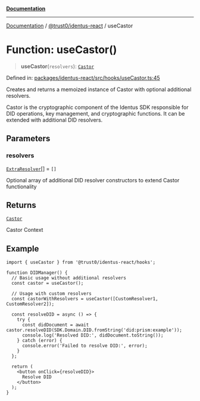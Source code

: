 [**Documentation**](../../../README.md)

***

[Documentation](../../../README.md) / [@trust0/identus-react](../README.md) / useCastor

# Function: useCastor()

> **useCastor**(`resolvers`): [`Castor`](https://github.com/hyperledger-identus/sdk-ts/blob/main/docs/sdk/modules.md)

Defined in: [packages/identus-react/src/hooks/useCastor.ts:45](https://github.com/trust0-project/identus/blob/dd94c41b8c008d493cc0772777f720cc014b50fa/packages/identus-react/src/hooks/useCastor.ts#L45)

Creates and returns a memoized instance of Castor with optional additional resolvers.

Castor is the cryptographic component of the Identus SDK responsible for DID operations,
key management, and cryptographic functions. It can be extended with additional DID resolvers.

## Parameters

### resolvers

[`ExtraResolver`](../type-aliases/ExtraResolver.md)[] = `[]`

Optional array of additional DID resolver constructors to extend Castor functionality

## Returns

[`Castor`](https://github.com/hyperledger-identus/sdk-ts/blob/main/docs/sdk/modules.md)

Castor Context

## Example

```tsx
import { useCastor } from '@trust0/identus-react/hooks';

function DIDManager() {
  // Basic usage without additional resolvers
  const castor = useCastor();
  
  // Usage with custom resolvers
  const castorWithResolvers = useCastor([CustomResolver1, CustomResolver2]);
  
  const resolveDID = async () => {
    try {
      const didDocument = await castor.resolveDID(SDK.Domain.DID.fromString('did:prism:example'));
      console.log('Resolved DID:', didDocument.toString());
    } catch (error) {
      console.error('Failed to resolve DID:', error);
    }
  };
  
  return (
    <button onClick={resolveDID}>
      Resolve DID
    </button>
  );
}
```
